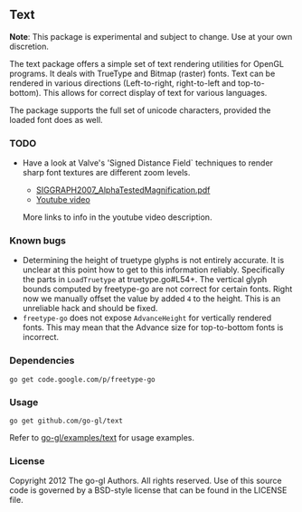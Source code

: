## Text

**Note**: This package is experimental and subject to change.
Use at your own discretion.

The text package offers a simple set of text rendering utilities for OpenGL
programs. It deals with TrueType and Bitmap (raster) fonts. Text can be
rendered in various directions (Left-to-right, right-to-left and top-to-bottom).
This allows for correct display of text for various languages.

The package supports the full set of unicode characters, provided the loaded
font does as well.


### TODO

* Have a look at Valve's 'Signed Distance Field` techniques to render
  sharp font textures are different zoom levels.

  * [SIGGRAPH2007_AlphaTestedMagnification.pdf](http://www.valvesoftware.com/publications/2007/SIGGRAPH2007_AlphaTestedMagnification.pdf)
  * [Youtube video](http://www.youtube.com/watch?v=CGZRHJvJYIg)
  
  More links to info in the youtube video description.
  

### Known bugs

* Determining the height of truetype glyphs is not entirely accurate.
  It is unclear at this point how to get to this information reliably.
  Specifically the parts in `LoadTruetype` at truetype.go#L54+.
  The vertical glyph bounds computed by freetype-go are not correct for
  certain fonts. Right now we manually offset the value by added `4` to
  the height. This is an unreliable hack and should be fixed.
* `freetype-go` does not expose `AdvanceHeight` for vertically rendered fonts.
  This may mean that the Advance size for top-to-bottom fonts is incorrect.


### Dependencies

	go get code.google.com/p/freetype-go
    

### Usage

    go get github.com/go-gl/text

Refer to [go-gl/examples/text][ex] for usage examples.

[ex]: https://github.com/go-gl/examples/tree/master/text


### License

Copyright 2012 The go-gl Authors. All rights reserved.
Use of this source code is governed by a BSD-style
license that can be found in the LICENSE file.

